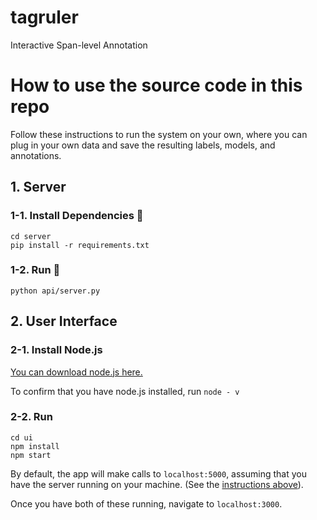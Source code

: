 # tagruler
Interactive Span-level Annotation

# <a name='Use'></a>How to use the source code in this repo

Follow these instructions to run the system on your own, where you can plug in your own data and save the resulting labels, models, and annotations.

## 1. Server

### 1-1. Install Dependencies :wrench:

```shell
cd server
pip install -r requirements.txt
```

### 1-2. Run :runner:

```
python api/server.py
```

## 2. User Interface

### 2-1. Install Node.js

[You can download node.js here.](https://nodejs.org/en/)

To confirm that you have node.js installed, run `node - v`

### 2-2. Run

```shell
cd ui
npm install 
npm start
```

By default, the app will make calls to `localhost:5000`, assuming that you have the server running on your machine. (See the [instructions above](#Engine)).

Once you have both of these running, navigate to `localhost:3000`.
